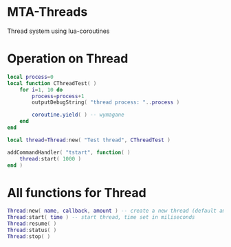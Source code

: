 # MTA-Threads
Thread system using lua-coroutines


# Operation on Thread
```lua
local process=0
local function CThreadTest( )
	for i=1, 10 do
		process=process+1
		outputDebugString( "thread process: "..process )

		coroutine.yield( ) -- wymagane
	end
end

local thread=Thread:new( "Test thread", CThreadTest )

addCommandHandler( "tstart", function( )
	thread:start( 1000 )
end )
```


# All functions for Thread
```lua
Thread:new( name, callback, amount ) -- create a new thread (default amount is 1)
Thread:start( time ) -- start thread, time set in miliseconds
Thread:resume( )
Thread:status( )
Thread:stop( )
```
